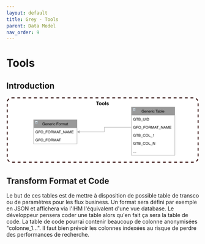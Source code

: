 ```yaml
---
layout: default
title: Grey - Tools
parent: Data Model
nav_order: 9
---
```


# Tools #

## Introduction
<p align="center"><img src="../../assets/img/uml/FCT--Framework--DataModel--Tools.png" width="600"></p>


## Transform Format et Code
Le but de ces tables est de mettre à disposition de possible table de transco ou de paramètres pour les flux business.
Un format sera défini par exemple en JSON et affichera via l'IHM l'équivalent d'une vue database. Le développeur pensera coder une table alors qu'en fait ça sera la table de code.
La table de code pourrai contenir beaucoup de colonne anonymisées "colonne_1...". Il faut bien prévoir les colonnes indexées au risque de perdre des performances de recherche.
